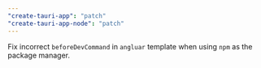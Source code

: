 ```yaml
---
"create-tauri-app": "patch"
"create-tauri-app-node": "patch"
---
```


Fix incorrect `beforeDevCommand` in `angluar` template when using `npm` as the package manager.